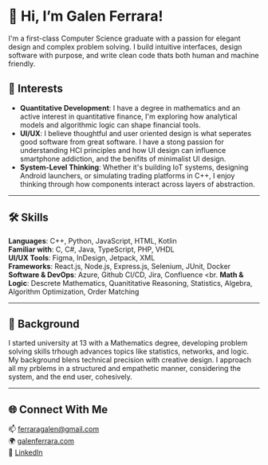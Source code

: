 # 👋 Hi, I’m Galen Ferrara!

I'm a first-class Computer Science graduate with a passion for elegant design and complex problem solving. I build intuitive interfaces, design software with purpose, and write clean code thats both human and machine friendly.

## 🎯 Interests
- **Quantitative Development**: I have a degree in mathematics and an active interest in quantitative finance, I'm exploring how analytical models and algorithmic logic can shape financial tools.
- **UI/UX**: I believe thoughtful and user oriented design is what seperates good software from great software. I have a stong passion for understanding HCI principles and how UI design can influence smartphone addiction, and the benifits of minimalist UI design.
- **System-Level Thinking**: Whether it's building IoT systems, designing Android launchers, or simulating trading platforms in C++, I enjoy thinking through how components interact across layers of abstraction.

--- 

## 🛠️ Skills
**Languages**: C++, Python, JavaScript, HTML, Kotlin <br>
**Familiar with**: C, C#, Java, TypeScript, PHP, VHDL <br>
**UI/UX Tools**: Figma, InDesign, Jetpack, XML <br>
**Frameworks**: React.js, Node.js, Express.js, Selenium, JUnit, Docker <br>
**Software & DevOps**: Azure, Github CI/CD, Jira, Confluence <br.
**Math & Logic**: Descrete Mathematics, Quanititative Reasoning, Statistics, Algebra, Algorithm Optimization, Order Matching <br>

---

## 🧠 Background

I started university at 13 with a Mathematics degree, developing problem solving skills trhough advances topics like statistics, networks, and logic. My background blens technical precision with creative design. I approach all my prblems in a structured and empathetic manner, considering the system, and the end user, cohesively.

---

## 🌐 Connect With Me
📫 [ferraragalen@gmail.com](mailto:ferraragalen@gmail.com)  
🌍 [galenferrara.com](https://galenferrara.com)  
💼 [LinkedIn](https://linkedin.com/in/galen-ferrara)


